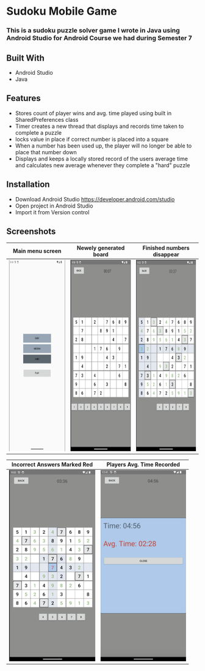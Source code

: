 # Sudoku Mobile Game
### This is a sudoku puzzle solver game I wrote in Java using Android Studio for Android Course we had during Semester 7

## Built With
- Android Studio
- Java

## Features
- Stores count of player wins and avg. time played using built in SharedPreferences class
- Timer creates a new thread that displays and records time taken to complete a puzzle
- locks value in place if correct number is placed into a square
- When a number has been used up, the player will no longer be able to place that number down
- Displays and keeps a locally stored record of the users average time and calculates new average whenever they complete a "hard" puzzle

## Installation
- Download Android Studio https://developer.android.com/studio
- Open project in Android Studio
- Import it from Version control 

## Screenshots

| Main menu screen | Newely generated board | Finished numbers disappear |
| --- | --- | --- |
| <img src="ImagesREADME/MainMenu.png" alt="Main Menu" height="500"/> | <img src="ImagesREADME/UntouchedBoard.png" alt="UntouchedBoard" height="500"/> | <img src="ImagesREADME/FilledSquaresUnavaliable.png" alt="Filled Squares Unavaliable" height="500"/> |

| Incorrect Answers Marked Red | Players Avg. Time Recorded |
|---|---|
|<img src="ImagesREADME/IncorrectAnswer.png" alt="Incorrect Answer" height="500"/>|<img src="ImagesREADME/GameEnd.png" alt="Game End" height="500"/>|



